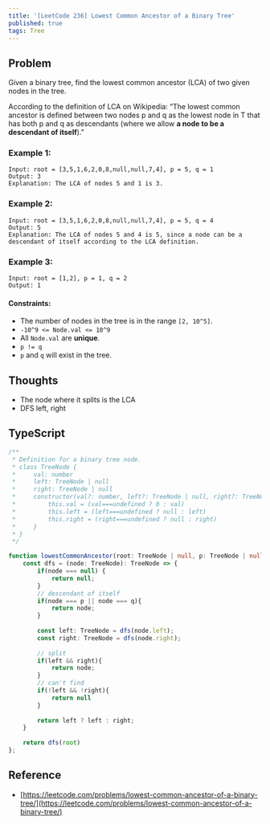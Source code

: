 ```yaml
---
title: '[LeetCode 236] Lowest Common Ancestor of a Binary Tree'
published: true
tags: Tree
---
```


## Problem

Given a binary tree, find the lowest common ancestor (LCA) of two given nodes in the tree.

According to the definition of LCA on Wikipedia: “The lowest common ancestor
is defined between two nodes p and q as the lowest node in T that has both p
and q as descendants (where we allow **a node to be a descendant of itself**).”

### Example 1:

```
Input: root = [3,5,1,6,2,0,8,null,null,7,4], p = 5, q = 1
Output: 3
Explanation: The LCA of nodes 5 and 1 is 3.
```

### Example 2:

```
Input: root = [3,5,1,6,2,0,8,null,null,7,4], p = 5, q = 4
Output: 5
Explanation: The LCA of nodes 5 and 4 is 5, since a node can be a descendant of itself according to the LCA definition.
```

### Example 3:

```
Input: root = [1,2], p = 1, q = 2
Output: 1
```
 
#### Constraints:

- The number of nodes in the tree is in the range `[2, 10^5]`.
- `-10^9 <= Node.val <= 10^9`
- All `Node.val` are **unique**.
- `p != q`
- `p` and `q` will exist in the tree.

## Thoughts

- The node where it splits is the LCA
- DFS left, right

## TypeScript

```typescript
/**
 * Definition for a binary tree node.
 * class TreeNode {
 *     val: number
 *     left: TreeNode | null
 *     right: TreeNode | null
 *     constructor(val?: number, left?: TreeNode | null, right?: TreeNode | null) {
 *         this.val = (val===undefined ? 0 : val)
 *         this.left = (left===undefined ? null : left)
 *         this.right = (right===undefined ? null : right)
 *     }
 * }
 */

function lowestCommonAncestor(root: TreeNode | null, p: TreeNode | null, q: TreeNode | null): TreeNode | null {
    const dfs = (node: TreeNode): TreeNode => {
        if(node === null) {
            return null;
        }
        // descendant of itself
        if(node === p || node === q){
            return node;
        }
        
        const left: TreeNode = dfs(node.left);
        const right: TreeNode = dfs(node.right);
        
        // split
        if(left && right){
            return node;
        }
        // can't find
        if(!left && !right){
            return null
        }
        
        return left ? left : right;
    }
    
    return dfs(root)
};
```

## Reference

- [https://leetcode.com/problems/lowest-common-ancestor-of-a-binary-tree/](https://leetcode.com/problems/lowest-common-ancestor-of-a-binary-tree/)